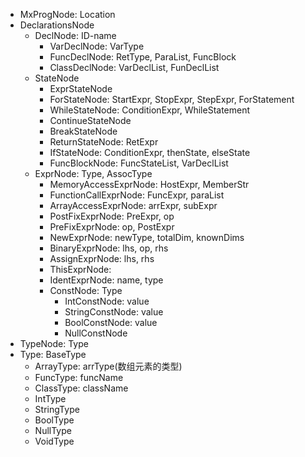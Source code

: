 - MxProgNode: Location
- DeclarationsNode
    - DeclNode: ID-name
        - VarDeclNode: VarType
        - FuncDeclNode: RetType, ParaList, FuncBlock
        - ClassDeclNode: VarDeclList, FunDeclList
    - StateNode
        - ExprStateNode
        - ForStateNode: StartExpr, StopExpr, StepExpr, ForStatement
        - WhileStateNode: ConditionExpr, WhileStatement
        - ContinueStateNode
        - BreakStateNode
        - ReturnStateNode: RetExpr
        - IfStateNode: ConditionExpr, thenState, elseState
        - FuncBlockNode: FuncStateList, VarDeclList
    - ExprNode: Type, AssocType
        - MemoryAccessExprNode: HostExpr, MemberStr
        - FunctionCallExprNode: FuncExpr, paraList
        - ArrayAccessExprNode: arrExpr, subExpr
        - PostFixExprNode: PreExpr, op
        - PreFixExprNode: op, PostExpr
        - NewExprNode: newType, totalDim, knownDims
        - BinaryExprNode: lhs, op, rhs
        - AssignExprNode: lhs, rhs
        - ThisExprNode: 
        - IdentExprNode: name, type
        - ConstNode: Type
            - IntConstNode: value
            - StringConstNode: value
            - BoolConstNode: value
            - NullConstNode
- TypeNode: Type
- Type: BaseType
    - ArrayType: arrType(数组元素的类型)
    - FuncType: funcName
    - ClassType: className
    - IntType
    - StringType
    - BoolType
    - NullType
    - VoidType